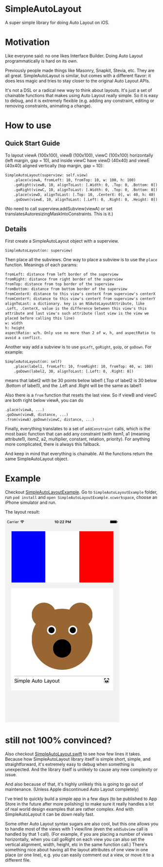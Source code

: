 SimpleAutoLayout
================

A super simple library for doing Auto Layout on iOS.

# Motivation

Like everyone said: no one likes Interface Builder. Doing Auto Layout programmatically is hard on its own.

Previously people made things like Masonry, Snapkit, Stevia, etc. They are all great. SimpleAutoLayout is similar, but comes with a different flavor: it does less magic and tries to stay closer to the original Auto Layout APIs.

It's not a DSL or a radical new way to think about layouts. It's just a set of chainable functions that makes using Auto Layout really simple. So it is easy to debug, and it is extremely flexible (e.g. adding any constraint, editing or removing constraints, animating a change).

# How to use

## Quick Start Guide

To layout viewA (100x100), viewB (100x100), viewC (100x100) horizontally (left margin, gap = 10), and inside viewC have viewD (40x40) and viewE (40x40) aligned vertically (top margin, gap = 10):

    SimpleAutoLayout(superview: self.view)
        .place(viewA, fromLeft: 10, fromTop: 10, w: 100, h: 100)
        .goRight(viewB, 10, alignToLast: [.Width: 0, .Top: 0, .Bottom: 0])
        .goRight(viewC, 10, alignToLast: [.Width: 0, .Top: 0, .Bottom: 0])
        .place(viewD, alignToLast: [.Top: 10, .CenterX: 0], w: 40, h: 40)
        .goDown(viewE, 10, alignToLast: [.Left: 0, .Right: 0, .Height: 0])

(No need to call superview.addSubview(viewA) or set translatesAutoresizingMaskIntoConstraints. This is it.)

## Details

First create a SimpleAutoLayout object with a superview.

    SimpleAutoLayout(on: superview)

Then place all the subviews. One way to place a subview is to use the `place` function. Meanings of each params:

    fromLeft: distance from left border of the superview
    fromRight: distance from right border of the superview
    fromTop: distance from top border of the superview
    fromBottom: distance from bottom border of the superview
    fromCenterX: distance to this view's centerX from superview's centerX
    fromCenterY: distance to this view's centerY from superview's centerY
    alignToLast: a dictionary. key is an NSAutoLayoutAttribute, like .Left, .CenterX, value is the difference between this view's this attribute and last view's such attribute (last view is the view we placed before calling this line)
    w: width
    h: height
    aspectRatio: w/h. Only use no more than 2 of w, h, and aspectRatio to avoid a conflict. 

Another way add a subview is to use `goLeft`, `goRight`, `goUp`, or `goDown`. For example:

    SimpleAutoLayout(on: self)
        .place(label1, fromLeft: 10, fromRight: 10, fromTop: 40, w: 100)
        .goDown(label2, 30, alignToLast: [.Left: 0, .Right: 0])

means that label2 with be 30 points below label1 (.Top of label2 is 30 below .Bottom of label1), and the .Left and .Right will be the same as label1

Also there is a `from` function that resets the last view. So if viewB and viewC are both right below viewA, you can do

    .place(viewA, ...)
    .goDown(viewB, distance, ...)
    .from(viewA).goDown(viewC, distance, ...)

Finally, everything translates to a set of `addConstraint` calls, which is the most basic function that can add any constraint (with item1, a1 (meaning attribute1), item2, a2, multiplier, constant, relation, priority). For anything more complicated, there is always this fallback.

And keep in mind that everything is chainable. All the functions return the same SimpleAutoLayout object.


# Example

Checkout [SimpleAutoLayoutExample](SimpleAutoLayoutExample/SimpleAutoLayoutExample/ViewController.swift). Go to `SimpleAutoLayoutExample` folder, run `pod install` and `open SimpleAutoLayoutExample.xcworkspace`, choose an iPhone simulator and run. 

The layout result:

![example.png](https://raw.githubusercontent.com/ba01ei/SimpleAutoLayout/master/example.png)


# still not 100% convinced?

Also checkout [SimpleAutoLayout.swift](SimpleAutoLayout/SimpleAutoLayout.swift) to see how few lines it takes. Because how SimpleAutoLayout library itself is simple short, simple, and straightforward, it's extremely easy to debug when something is unexpected. And the library itself is unlikely to cause any new complexity or issue.

And also because of that, it's highly unlikely this is going to go out of maintenance. (Unless Apple discontinued Auto Layout completely) 

I've tried to quickly build a simple app in a few days (to be published to App Store in the future after more polishing) to make sure it really handles a lot of real world design examples that are rather complex. And with SimpleAutoLayout it can be down really fast.

Some other Auto Layout syntax sugars are also cool, but this one allows you to handle most of the views with 1 view/line (even the `addSubview` call is handled by that 1 call). (For example, if you are placing a number of views horizontally, when you call goRight on each view you can also set the vertical alignment, width, height, etc in the same function call.) There's something nice about having all the layout attributes of one view in one place (or one line), e.g. you can easily comment out a view, or move it to a different file.


